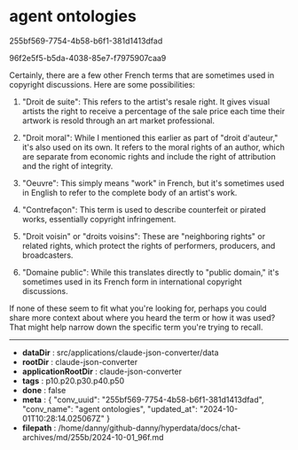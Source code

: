 # agent ontologies

255bf569-7754-4b58-b6f1-381d1413dfad

96f2e5f5-b5da-4038-85e7-f7975907caa9

 Certainly, there are a few other French terms that are sometimes used in copyright discussions. Here are some possibilities:

1. "Droit de suite": This refers to the artist's resale right. It gives visual artists the right to receive a percentage of the sale price each time their artwork is resold through an art market professional.

2. "Droit moral": While I mentioned this earlier as part of "droit d'auteur," it's also used on its own. It refers to the moral rights of an author, which are separate from economic rights and include the right of attribution and the right of integrity.

3. "Oeuvre": This simply means "work" in French, but it's sometimes used in English to refer to the complete body of an artist's work.

4. "Contrefaçon": This term is used to describe counterfeit or pirated works, essentially copyright infringement.

5. "Droit voisin" or "droits voisins": These are "neighboring rights" or related rights, which protect the rights of performers, producers, and broadcasters.

6. "Domaine public": While this translates directly to "public domain," it's sometimes used in its French form in international copyright discussions.

If none of these seem to fit what you're looking for, perhaps you could share more context about where you heard the term or how it was used? That might help narrow down the specific term you're trying to recall.

---

* **dataDir** : src/applications/claude-json-converter/data
* **rootDir** : claude-json-converter
* **applicationRootDir** : claude-json-converter
* **tags** : p10.p20.p30.p40.p50
* **done** : false
* **meta** : {
  "conv_uuid": "255bf569-7754-4b58-b6f1-381d1413dfad",
  "conv_name": "agent ontologies",
  "updated_at": "2024-10-01T10:28:14.025067Z"
}
* **filepath** : /home/danny/github-danny/hyperdata/docs/chat-archives/md/255b/2024-10-01_96f.md